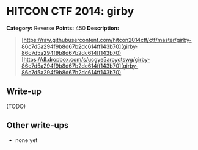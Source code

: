 # HITCON CTF 2014: girby

**Category:** Reverse
**Points:** 450
**Description:**

> [https://raw.githubusercontent.com/hitcon2014ctf/ctf/master/girby-86c7d5a294f9b8d67b2dc614ff143b70](girby-86c7d5a294f9b8d67b2dc614ff143b70)
> [https://dl.dropbox.com/s/ucgye5aroyqtswg/girby-86c7d5a294f9b8d67b2dc614ff143b70](girby-86c7d5a294f9b8d67b2dc614ff143b70)

## Write-up

(TODO)

## Other write-ups

* none yet
